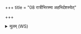 +++
title = "08 रात्रीभिरस्मा अहभिर्दशस्येत्"

+++
<details><summary>मूलम् (WS)</summary>

रात्रीभिरस्मा अहभिर्दशस्येत् सूर्यस्य चक्षुर्मुहरुन्मिमीयात् ।  
दिवा पृथिव्या मिथुना सबन्धू यमीर्यमस्य विवृहादजामि ॥ १० ॥
</details>